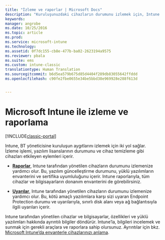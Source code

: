 ```yaml
---
title: "İzleme ve raporlar | Microsoft Docs"
description: "Kuruluşunuzdaki cihazların durumunu izlemek için, Intune izleme ve raporlamayı kullanın."
keywords: 
manager: angrobe
ms.date: 10/25/2016
ms.topic: article
ms.prod: 
ms.service: microsoft-intune
ms.technology: 
ms.assetid: 0f7dc155-cb8e-477b-ba02-2623194a9575
ms.reviewer: pbala
ms.suite: ems
ms.custom: intune-classic
translationtype: Human Translation
ms.sourcegitcommit: b6d5ea579b675d85d4404f289db83055642ffddd
ms.openlocfilehash: c90fe2fbe0655e34be5bbd38e969928e288f613d


---
```


# <a name="monitoring-and-reports-with-microsoft-intune"></a>Microsoft Intune ile izleme ve raporlama

[!INCLUDE[classic-portal](../includes/classic-portal.md)]

Intune, BT yöneticisine kuruluşun aygıtlarını izlemek için iki yol sağlar. İzleme işlemi, yazılım lisanslarının durumunu ve cihaz temizleme gibi cihazları etkileyen eylemleri içerir.

-   **[Raporlar](../deploy-use/understand-microsoft-intune-operations-by-using-reports.md)**, Intune tarafından yönetilen cihazların durumunu izlemenize yardımcı olur. Bu, yazılım güncelleştirme durumunu, yüklü yazılımların envanterini ve sertifika uyumluluğunu içerir.
     Intune raporlarıyla, tüm cihazlar ve bilgisayarların donanım envanterini de görebilirsiniz.

-   **[Uyarılar](../deploy-use/get-notified-by-alerts.md)**, Intune tarafından yönetilen cihazların durumunu izlemenize yardımcı olur. Bu, kötü amaçlı yazılımlara karşı sizi uyaran Endpoint Protection durumu ve uyarılarıyla, sınırlı disk alanı veya ağ bağlantısıyla ilgili uyarıları içerir.

Intune tarafından yönetilen cihazlar ve bilgisayarlar, özellikleri ve yüklü yazılımları hakkında ayrıntılı bilgiler döndürür. Intune’la, bilgileri incelemek ve sunmak için gerekli araçlara ve raporlara sahip olursunuz. Ayrıntılar için bkz. [Microsoft Intune’da envanterle cihazlarınızı anlama](../deploy-use/understand-your-devices-with-inventory-in-microsoft-intune.md).



<!--HONumber=Dec16_HO2-->


